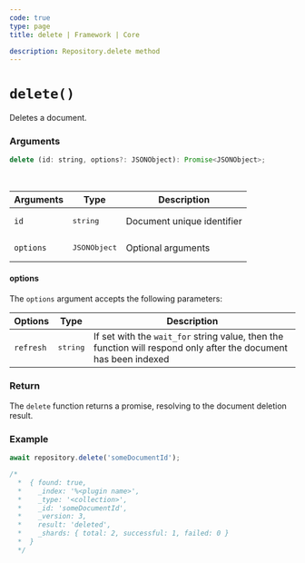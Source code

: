 ```yaml
---
code: true
type: page
title: delete | Framework | Core

description: Repository.delete method
---
```


# `delete()`

Deletes a document.

### Arguments

```js
delete (id: string, options?: JSONObject): Promise<JSONObject>;
```

<br/>

| Arguments | Type              | Description                |
| --------- | ----------------- | -------------------------- |
| `id`      | <pre>string</pre> | Document unique identifier |
| `options` | <pre>JSONObject</pre> | Optional arguments         |

#### options

The `options` argument accepts the following parameters:

| Options   | Type              | Description                                                                                                      |
| --------- | ----------------- | ---------------------------------------------------------------------------------------------------------------- |
| `refresh` | <pre>string</pre> | If set with the `wait_for` string value, then the function will respond only after the document has been indexed |

### Return

The `delete` function returns a promise, resolving to the document deletion result.

### Example

```js
await repository.delete('someDocumentId');

/*
  *  { found: true,
  *    _index: '%<plugin name>',
  *    _type: '<collection>',
  *    _id: 'someDocumentId',
  *    _version: 3,
  *    result: 'deleted',
  *    _shards: { total: 2, successful: 1, failed: 0 }
  *  }
  */
```
